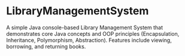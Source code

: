 # LibraryManagementSystem
A simple Java console-based Library Management System that demonstrates core Java concepts and OOP principles (Encapsulation, Inheritance, Polymorphism, Abstraction). Features include viewing, borrowing, and returning books.
